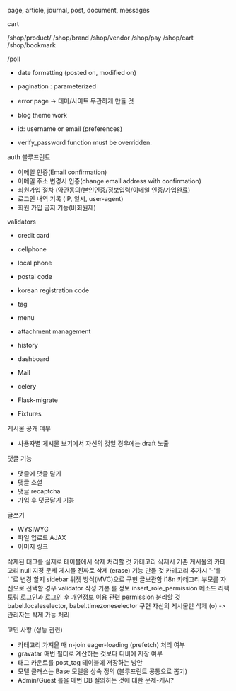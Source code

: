 page, article, journal, post, document, messages

cart

/shop/product/<slug>
/shop/brand
/shop/vendor
/shop/pay
/shop/cart
/shop/bookmark

/poll

* date formatting (posted on, modified on)
* pagination : parameterized

* error page -> 테마/사이트 무관하게 만들 것

* blog theme work

* id: username or email (preferences)
* verify_password function must be overridden.


auth 블루프린트

* 이메일 인증(Email confirmation)
* 이메일 주소 변경시 인증(change email address with confirmation)
* 회원가입 절차 (약관동의/본인인증/정보입력/이메일 인증/가입완료)
* 로그인 내역 기록 (IP, 일시, user-agent)
* 회원 가입 금지 기능(비회원제)

validators

* credit card
* cellphone
* local phone
* postal code
* korean registration code

* tag
* menu
* attachment management
* history
* dashboard

* Mail
* celery
* Flask-migrate
* Fixtures

게시물 공개 여부

* 사용자별 게시물 보기에서 자신의 것일 경우에는 draft 노출

댓글 기능

* 댓글에 댓글 달기
* 댓글 소셜
* 댓글 recaptcha
* 가입 후 댓글달기 기능

글쓰기

- WYSIWYG
- 파일 업로드 AJAX
- 이미지 링크

삭제된 태그를 실제로 테이블에서 삭제 처리할 것
카테고리 삭제시 기존 게시물의 카테고리 null 지정 문제
게시물 진짜로 삭제 (erase) 기능 만들 것
카테고리 추가시 '-'를 '&nbsp;'로 변경 할지
sidebar 위젯 방식(MVC)으로 구현
글보관함 i18n
카테고리 부모를 자신으로 선택할 경우 validator 작성
기본 롤 정보 insert_role_permission 메소드 리팩토링
로그인과 로그인 후 개인정보 이용 관련 permission 분리할 것
babel.localeselector, babel.timezoneselector 구현
자신의 게시물만 삭제 (o) -> 관리자는 삭제 가능 처리

고민 사항 (성능 관련)

* 카테고리 가져올 때 n-join eager-loading (prefetch) 처리 여부
* gravatar 매번 필터로 계산하는 것보다 디비에 저장 여부
* 태그 카운트를 post_tag 테이블에 저장하는 방안
* 모델 클래스는 Base 모델을 상속 정의 (블루프린트 공통으로 뽑기)
* Admin/Guest 롤을 매번 DB 질의하는 것에 대한 문제-캐시?

